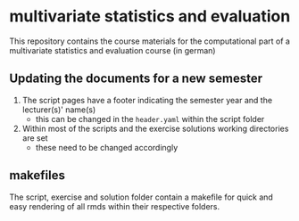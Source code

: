 # multivariate statistics and evaluation
 
This repository contains the course materials for the computational part of a multivariate statistics and evaluation course (in german)

## Updating the documents for a new semester

1. The script pages have a footer indicating the semester year and the lecturer(s)' name(s) 
    - this can be changed in the `header.yaml` within the script folder
2. Within most of the scripts and the exercise solutions working directories are set 
    - these need to be changed accordingly

## makefiles

The script, exercise and solution folder contain a makefile for quick and easy rendering of all rmds within their respective folders.
